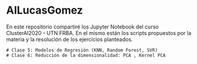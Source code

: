 # AILucasGomez
En este repositorio compartiré los Jupyter Notebook del curso ClusterAI2020 - UTN FRBA. En el mismo están los scripts propuestos por la materia y la resolución de los ejercicios planteados.

	# Clase 5: Modelos de Regresión (KNN, Random Forest, SVR)
	# Clase 6: Reducción de la dimensionalidad: PCA , Kernel PCA


